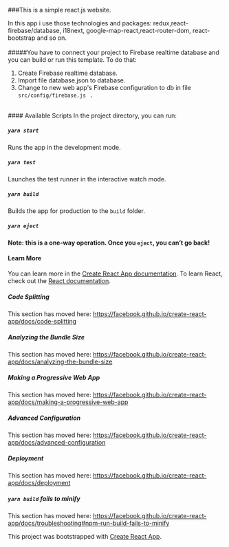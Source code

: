 ###This is a simple react.js website.

In this app i use those technologies and packages: redux,react-firebase/database, i18next, google-map-react,react-router-dom, react-bootstrap and so on.
<br><br>
#####You have to connect your project to Firebase realtime database and you can build or run this template. 
To do that:
1) Create Firebase realtime database.
2) Import file database.json to database.
2) Change to new web app's Firebase configuration to db in file <code>src/config/firebase.js </code> .


<br>
#### Available Scripts
In the project directory, you can run:

##### `yarn start`
Runs the app in the development mode.<br />

##### `yarn test`
Launches the test runner in the interactive watch mode.<br />

##### `yarn build`
Builds the app for production to the `build` folder.<br />

##### `yarn eject`
**Note: this is a one-way operation. Once you `eject`, you can’t go back!**

#### Learn More
You can learn more in the [Create React App documentation](https://facebook.github.io/create-react-app/docs/getting-started).
To learn React, check out the [React documentation](https://reactjs.org/).

##### Code Splitting
This section has moved here: https://facebook.github.io/create-react-app/docs/code-splitting

##### Analyzing the Bundle Size
This section has moved here: https://facebook.github.io/create-react-app/docs/analyzing-the-bundle-size

##### Making a Progressive Web App
This section has moved here: https://facebook.github.io/create-react-app/docs/making-a-progressive-web-app

##### Advanced Configuration
This section has moved here: https://facebook.github.io/create-react-app/docs/advanced-configuration

##### Deployment
This section has moved here: https://facebook.github.io/create-react-app/docs/deployment

##### `yarn build` fails to minify
This section has moved here: https://facebook.github.io/create-react-app/docs/troubleshooting#npm-run-build-fails-to-minify

This project was bootstrapped with [Create React App](https://github.com/facebook/create-react-app).
